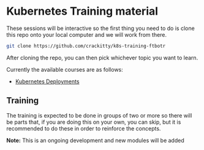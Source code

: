 # Kubernetes Training material

These sessions will be interactive so the first thing you need to do is
clone this repo onto your local computer and we will work from there.

```bash
git clone https://github.com/crackitty/k8s-training-ftbotr
```

After cloning the repo, you can then pick whichever topic you want to learn.

Currently the available courses are as follows:

- [Kubernetes Deployments](./deployments/intro.md)

## Training

The training is expected to be done in groups of two or more so there will
be parts that, if you are doing this on your own, you can skip, but it is
recommended to do these in order to reinforce the concepts.


**Note:** This is an ongoing development and new modules will be added
